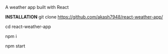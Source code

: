 A weather app built with React

**INSTALLATION**
git clone https://github.com/akash7948/react-weather-app/

cd react-weather-app

npm i

npm start
